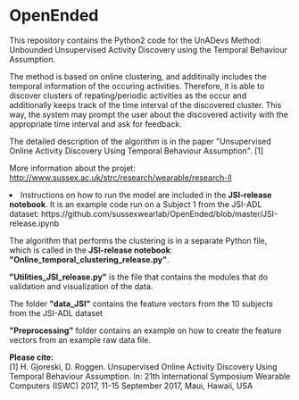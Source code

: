 # OpenEnded

This repository contains the Python2 code for the UnADevs Method: Unbounded Unsupervised Activity Discovery using the Temporal Behaviour Assumption.

The method is based on online clustering, and additinally includes the temporal information of the occuring activities. Therefore, it is able to discover clusters of repating/periodic activities as the occur and additionally keeps track of the time interval of the discovered cluster. This way, the system may prompt the user about the discovered activity with the appropriate time interval and ask for feedback.

The detailed description of the algorithm is in the paper "Unsupervised Online Activity Discovery Using Temporal Behaviour Assumption". [1]

More information about the projet: http://www.sussex.ac.uk/strc/research/wearable/research-ll

<li>Instructions on how to run the model are included in the <b>JSI-release notebook</b>. It is an  example code run on a Subject 1 from the JSI-ADL dataset: https://github.com/sussexwearlab/OpenEnded/blob/master/JSI-release.ipynb</li>

The algorithm that performs the clustering is in a separate Python file, which is called in the <b>JSI-release notebook</b>: <b>"Online_temporal_clustering_release.py"</b>.

<b>"Utilities_JSI_release.py"</b> is the file that contains the modules that do validation and visualization of the data.

The folder <b>"data_JSI"</b> contains the feature vectors from the 10 subjects from the JSI-ADL dataset

<b>"Preprocessing"</b> folder contains an example on how to create the feature vectors from an example raw data file. 

<b>Please cite:</b><br>
[1] H. Gjoreski, D. Roggen. Unsupervised Online Activity Discovery Using Temporal Behaviour Assumption. In: 21th International Symposium Wearable Computers (ISWC) 2017, 11-15 September 2017, Maui, Hawaii, USA
